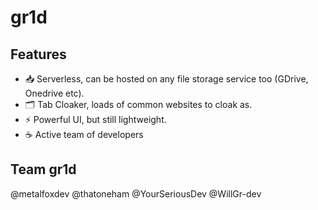 # gr1d

## Features
- 📥 Serverless, can be hosted on any file storage service too (GDrive, Onedrive etc).
- 🗂️ Tab Cloaker, loads of common websites to cloak as.
- ⚡ Powerful UI, but still lightweight.
- ☕ Active team of developers

## Team gr1d

@metalfoxdev
@thatoneham
@YourSeriousDev
@WillGr-dev
